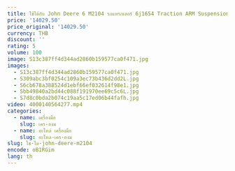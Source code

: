 ```yaml
---
title: ใช้ได้กับ John Deere 6 M2104 รถแทรกเตอร์ 6j1654 Traction ARM Suspension Stabilizer
price: '14029.50'
price_original: '14029.50'
currency: THB
discount: ''
rating: 5
volume: 100
image: S13c387ff4d344ad2860b159577ca0f471.jpg
images:
  - S13c387ff4d344ad2860b159577ca0f471.jpg
  - S309abc3bf0254c109a3ec73b436d2dd2L.jpg
  - S6cb678a388524d1ebf66ef032614f98e1.jpg
  - Sbb49840a2bd44c088f191970ee69c5c6L.jpg
  - S7d8c0bda2b074c19aa5c17ed06b44fafh.jpg
video: 4000140564277.mp4
categories:
  - name: เครื่องมือ
    slug: เคร-องม
  - name: อะไหล่ เครื่องมือ
    slug: อะไหล-เคร-องม
slug: ใช-ได-john-deere-m2104
encode: oB1RGim
lang: th
---
```

  